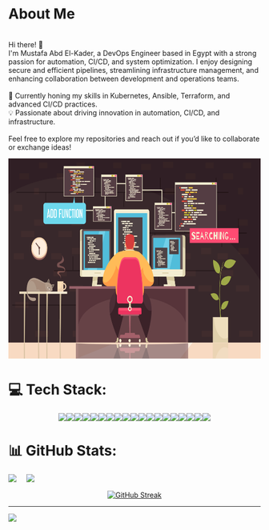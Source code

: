 #  About Me
<br>Hi there! 👋 <br> I'm Mustafa Abd El-Kader, a DevOps Engineer based in Egypt with a strong passion for automation, CI/CD, and system optimization. I enjoy designing secure and efficient pipelines, streamlining infrastructure management, and enhancing collaboration between development and operations teams.<br><br>🌱 Currently honing my skills in Kubernetes, Ansible, Terraform, and advanced CI/CD practices.<br>💡 Passionate about driving innovation in automation, CI/CD, and infrastructure.<br><br>Feel free to explore my repositories and reach out if you’d like to collaborate or exchange ideas!

<p align="center">
<img src='https://github.com/MustafaMH1/MustafaMH1/blob/main/Image.jpg' style="height: 400px;"/>
</p>

# 💻 Tech Stack:

<div style="display: flex; justify-content: center; flex-wrap: wrap;">
    <img src="https://img.shields.io/badge/c-%2300599C.svg?style=for-the-badge&logo=c&logoColor=white" />
    <img src="https://img.shields.io/badge/c++-%2300599C.svg?style=for-the-badge&logo=c%2B%2B&logoColor=white" />
    <img src="https://img.shields.io/badge/java-%23ED8B00.svg?style=for-the-badge&logo=openjdk&logoColor=white" />
    <img src="https://img.shields.io/badge/python-3670A0?style=for-the-badge&logo=python&logoColor=ffdd54" />
    <img src="https://img.shields.io/badge/node.js-6DA55F?style=for-the-badge&logo=node.js&logoColor=white" />
    <img src="https://img.shields.io/badge/jenkins-%232C5263.svg?style=for-the-badge&logo=jenkins&logoColor=white" />
    <img src="https://img.shields.io/badge/git-%23F05033.svg?style=for-the-badge&logo=git&logoColor=white" />
    <img src="https://img.shields.io/badge/github-%23181717.svg?style=for-the-badge&logo=github&logoColor=white" />
    <img src="https://img.shields.io/badge/docker-%230db7ed.svg?style=for-the-badge&logo=docker&logoColor=white" />
    <img src="https://img.shields.io/badge/kubernetes-%23326ce5.svg?style=for-the-badge&logo=kubernetes&logoColor=white" />
    <img src="https://img.shields.io/badge/ansible-%231A1918.svg?style=for-the-badge&logo=ansible&logoColor=white" />
    <img src="https://img.shields.io/badge/terraform-%235835CC.svg?style=for-the-badge&logo=terraform&logoColor=white" />
    <img src="https://img.shields.io/badge/mysql-%2300000f.svg?style=for-the-badge&logo=mysql&logoColor=white" />
    <img src="https://img.shields.io/badge/postgres-%23316192.svg?style=for-the-badge&logo=postgresql&logoColor=white" />
    <img src="https://img.shields.io/badge/jira-%230A0FFF.svg?style=for-the-badge&logo=jira&logoColor=white" />
    <img src="https://img.shields.io/badge/Postman-FF6C37?style=for-the-badge&logo=postman&logoColor=white" />
    <img src="https://img.shields.io/badge/zabbix-%23CC0000.svg?style=for-the-badge&logo=zabbix&logoColor=white" />
    <img src="https://img.shields.io/badge/azure%20devops-0078D7.svg?style=for-the-badge&logo=azuredevops&logoColor=white" />
    <img src="https://img.shields.io/badge/gitlab%20ci-%23FCA121.svg?style=for-the-badge&logo=gitlab&logoColor=white" />
</div>

# 📊 GitHub Stats:

<div class='container'>
<img style="height: auto; width: 55%;" class="img" src="https://github-readme-stats.vercel.app/api?username=MustafaMH1&theme=dark&hide_border=false&include_all_commits=true&count_private=false" />
&nbsp;
&nbsp;
<img style="height: auto; width: 40%;" class="img" src="https://github-readme-stats.vercel.app/api/top-langs/?username=MustafaMH1&theme=dark&hide_border=false&include_all_commits=false&count_private=false&layout=compact" /></div>
</div>

<p align="center">
   <a href="https://git.io/streak-stats"><img src="http://github-readme-streak-stats.herokuapp.com?user=MustafaMH1&theme=dark&type=png" alt="GitHub Streak" /></a>
</p>

---
[![](https://visitcount.itsvg.in/api?id=MustafaMH1&icon=0&color=0)](https://visitcount.itsvg.in)
